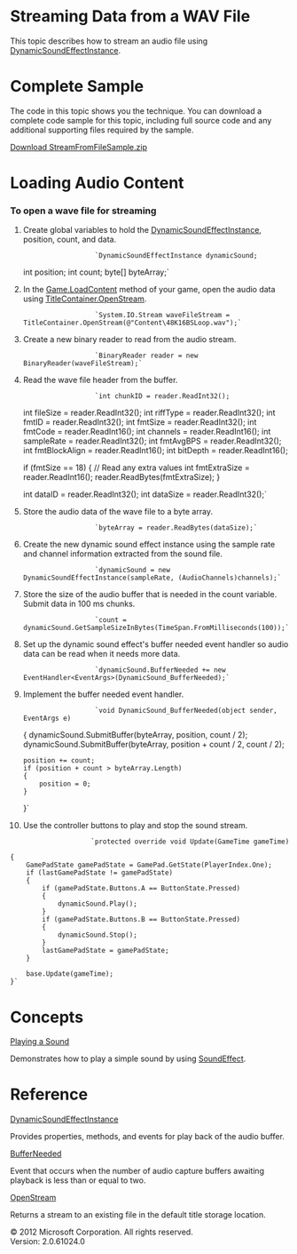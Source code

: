 ﻿

# Streaming Data from a WAV File

This topic describes how to stream an audio file using [DynamicSoundEffectInstance](T_MXFA_DynamicSoundEffectInstance.md).

# Complete Sample

The code in this topic shows you the technique. You can download a complete code sample for this topic, including full source code and any additional supporting files required by the sample.

[Download StreamFromFileSample.zip](http://go.microsoft.com/fwlink/?LinkId=258733)

# Loading Audio Content

### To open a wave file for streaming

1.  Create global variables to hold the [DynamicSoundEffectInstance](T_MXFA_DynamicSoundEffectInstance.md), position, count, and data.
    
                          `DynamicSoundEffectInstance dynamicSound;
    int position;
    int count;
    byte[] byteArray;`
                        
    
2.  In the [Game.LoadContent](M_MXF_Game_LoadContent.md) method of your game, open the audio data using [TitleContainer.OpenStream](M_MXF_TitleContainer_OpenStream.md).
    
                          `System.IO.Stream waveFileStream = TitleContainer.OpenStream(@"Content\48K16BSLoop.wav");`
                        
    
3.  Create a new binary reader to read from the audio stream.
    
                          `BinaryReader reader = new BinaryReader(waveFileStream);`
                        
    
4.  Read the wave file header from the buffer.
    
                          `int chunkID = reader.ReadInt32();
    int fileSize = reader.ReadInt32();
    int riffType = reader.ReadInt32();
    int fmtID = reader.ReadInt32();
    int fmtSize = reader.ReadInt32();
    int fmtCode = reader.ReadInt16();
    int channels = reader.ReadInt16();
    int sampleRate = reader.ReadInt32();
    int fmtAvgBPS = reader.ReadInt32();
    int fmtBlockAlign = reader.ReadInt16();
    int bitDepth = reader.ReadInt16();
    
    if (fmtSize == 18)
    {
        // Read any extra values
        int fmtExtraSize = reader.ReadInt16();
        reader.ReadBytes(fmtExtraSize);
    }
    
    int dataID = reader.ReadInt32();
    int dataSize = reader.ReadInt32();`
                        
    
5.  Store the audio data of the wave file to a byte array.
    
                          `byteArray = reader.ReadBytes(dataSize);`
                        
    
6.  Create the new dynamic sound effect instance using the sample rate and channel information extracted from the sound file.
    
                          `dynamicSound = new DynamicSoundEffectInstance(sampleRate, (AudioChannels)channels);`
                        
    
7.  Store the size of the audio buffer that is needed in the count variable. Submit data in 100 ms chunks.
    
                          `count = dynamicSound.GetSampleSizeInBytes(TimeSpan.FromMilliseconds(100));`
                        
    
8.  Set up the dynamic sound effect's buffer needed event handler so audio data can be read when it needs more data.
    
                          `dynamicSound.BufferNeeded += new EventHandler<EventArgs>(DynamicSound_BufferNeeded);`
                        
    
9.  Implement the buffer needed event handler.
    
                          `void DynamicSound_BufferNeeded(object sender, EventArgs e)
    {
        dynamicSound.SubmitBuffer(byteArray, position, count / 2);
        dynamicSound.SubmitBuffer(byteArray, position + count / 2, count / 2);
    
        position += count;
        if (position + count > byteArray.Length)
        {
            position = 0;
        }
    }`
                        
    
10.  Use the controller buttons to play and stop the sound stream.
    
                          `protected override void Update(GameTime gameTime)
    {
        GamePadState gamePadState = GamePad.GetState(PlayerIndex.One);
        if (lastGamePadState != gamePadState)
        {
            if (gamePadState.Buttons.A == ButtonState.Pressed)
            {
                dynamicSound.Play();
            }
            if (gamePadState.Buttons.B == ButtonState.Pressed)
            {
                dynamicSound.Stop();
            }
            lastGamePadState = gamePadState;
        }
    
        base.Update(gameTime);
    }`
                        
    

# Concepts

[Playing a Sound](Audio_HowTo_PlayASound.md)

Demonstrates how to play a simple sound by using [SoundEffect](T_MXFA_SoundEffect.md).

# Reference

[DynamicSoundEffectInstance](T_MXFA_DynamicSoundEffectInstance.md)

Provides properties, methods, and events for play back of the audio buffer.

[BufferNeeded](E_MXFA_DynamicSoundEffectInstance_BufferNeeded.md)

Event that occurs when the number of audio capture buffers awaiting playback is less than or equal to two.

[OpenStream](M_MXF_TitleContainer_OpenStream.md)

Returns a stream to an existing file in the default title storage location.

© 2012 Microsoft Corporation. All rights reserved.  
Version: 2.0.61024.0
